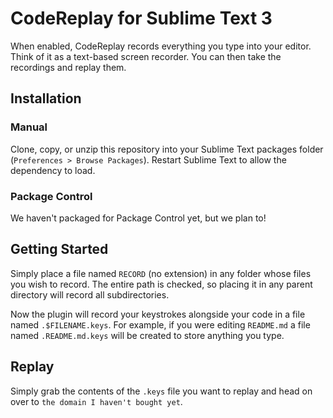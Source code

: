 # CodeReplay for Sublime Text 3

When enabled, CodeReplay records everything you type into your editor. Think of it as a text-based screen recorder. You can then take the recordings and replay them.

## Installation

### Manual

Clone, copy, or unzip this repository into your Sublime Text packages folder (`Preferences > Browse Packages`). Restart Sublime Text to allow the dependency to load.

### Package Control

We haven't packaged for Package Control yet, but we plan to!

## Getting Started

Simply place a file named `RECORD` (no extension) in any folder whose files you wish to record. The entire path is checked, so placing it in any parent directory will record all subdirectories.

Now the plugin will record your keystrokes alongside your code in a file named `.$FILENAME.keys`. For example, if you were editing `README.md` a file named `.README.md.keys` will be created to store anything you type.

## Replay

Simply grab the contents of the `.keys` file you want to replay and head on over to `the domain I haven't bought yet`.